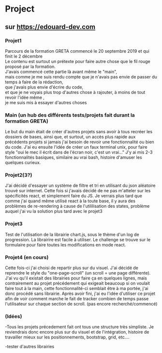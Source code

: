 # Project
## sur https://edouard-dev.com

### Projet1                                                                              
Parcours de la formation GRETA commencé le 20 septembre 2019 et qui finit le 2 décembre                                                                        
Le contenu est surtout un prétexte pour faire autre chose que le fil rouge proposé par la formation.                          
J'avais commencé cette partie là avant même le "main",                                                                        
mais comme je me suis rendu compte que je n'avais pas envie de passer du temps à faire de la rédaction,                        
que j'avais plus envie d'écrire du code,                                                                                      
et que je ne voyais plus trop d'autres chose à rajouter, à moins de tout revoir l'idée même ,                                  
je me suis mis à essayer d'autres choses                                                                               

### Main (un hub des différents tests/projets fait durant la formation GRETA)
Le but du main était de créer d'autres projets sans avoir à tous recréer les dossiers de bases,
ainsi que, et surtout, un accès plus rapide aux précédents projets si jamais j'ai besoin de revoir une fonctionnalité ou bien du code.
J'ai eu ensuite l'idée de créer un faux terminal unix, pour faire style "oui le mec il écrit dans de l'écran noir, c'est un vrai..."
J'y ai mis 2-3 fonctionnalités basiques, similaire au vrai bash, histoire d'amuser les quelques curieux.

### Projet2(3?)
 J'ai décidé d'essayer un système de filtre et tri en utilisant du json aléatoire trouvé sur internet.
 Cette fois si j'avais décidé de ne pas m'atteler sur les spécificités react, et simplement faire du JS.
 Je verrais plus tard que comme j'ai quand même utilisé react à la toute base,
 il y aura des problèmes de re-rendering à cause de l'utililisation des states,
 problème auquel j'ai vu la solution plus tard avec le projet3

### Projet3
Test de l'utilisation de la librairie chart.js, sous le thème d'un log de progression.
La librairire est facile à utiliser. Le challenge se trouve sur le formulaire pour faire toutes les modifications en mode react.

### Projet4 (en cours)
Cette fois-ci j'ai choisi de repartir plus sur du visuel. J'ai décidé de reprendre le style du "one-page-scroll" (un scroll = une page différente).
J'ai vu qu'il existait des librairies pour faire ça en quelques lignes,
mais contrairement au projet précédement qui exigeait beaucoup si on voulait faire tout à la main,
cette fonctionnalité-ci semblait être à ma portée, j'ai donc procédé sans librairie.
Après avoir fini, j'ai eu l'idée d'utiliser ce projet afin de voir comment marche le
fait de tracker combien de temps passe l'utilisateur sur chaque section de scroll. (pas encore recherché/commencé)

### (Idées)
-Tous les projets précedement fait ont tous une structure très simpliste. Je reviendrais donc encore plus sur du visuel et de l'intégration, histoire de travailler mieux sur les positionnements, bootstrap, grid, etc....

-tester d'autres librairies
